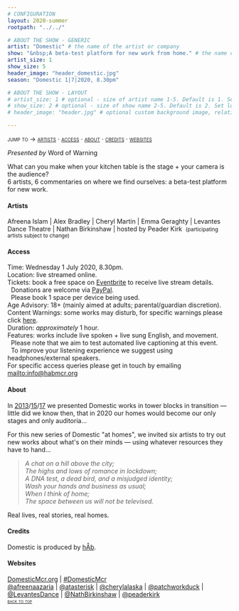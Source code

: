 ```yaml
---
# CONFIGURATION
layout: 2020-summer
rootpath: "../../"

# ABOUT THE SHOW - GENERIC
artist: "Domestic" # the name of the artist or company
show: "&nbsp;A beta-test platform for new work from home." # the name of the show
artist_size: 1
show_size: 5
header_image: "header_domestic.jpg"  
season: "Domestic 1|7|2020, 8.30pm"

# ABOUT THE SHOW - LAYOUT
# artist_size: 1 # optional - size of artist name 1-5. Default is 1. Set longer names to lower values
# show_size: 2 # optional - size of show name 2-5. Default is 2. Set longer names to lower values
# header_image: "header.jpg" # optional custom background image, relative to current page

---
```

<span style='font-variant: small-caps'>jump to → [artists](/current/2020-domestic/#artists) · [access](/current/2020-domestic/#access) · [about](/current/2020-domestic/#about) · [credits](/current/2020-domestic/#credits) · [websites](/current/2020-domestic/#websites)</span>        
        
*Presented by* Word of Warning        
         
What can you make when your kitchen table is the stage + your camera is the audience?<br>6 artists, 6 commentaries on where we find ourselves: a beta-test platform for new work.        
         
#### Artists        
Afreena Islam | Alex Bradley | Cheryl Martin | Emma Geraghty | Levantes Dance Theatre | Nathan Birkinshaw | hosted by Peader Kirk&nbsp;&nbsp;<small>(participating artists subject to change)</small>        
      
#### Access            
Time: Wednesday 1 July 2020, 8.30pm.<br>Location: live streamed online.<br>Tickets: book a free space on <a href="http://warnmcr.eventbrite.com" target="_blank">Eventbrite</a> to receive live stream details.<br>&nbsp;&nbsp;Donations are welcome via <a href="http://www.paypal.me/warnmcr" target="_blank">PayPal</a>.<br>&nbsp;&nbsp;Please book 1 space per device being used.<br>Age Advisory: 18+ (mainly aimed at adults; parental/guardian discretion).<br>Content Warnings: some works may disturb, for specific warnings please click [here](/warnings).<br>Duration: *approximately* 1 hour.<br>Features: works include live spoken + live sung English, and movement.<br>&nbsp;&nbsp;Please note that we aim to test automated live captioning at this event.<br>&nbsp;&nbsp;To improve your listening experience we suggest using headphones/external speakers.<br>For specific access queries please get in touch by emailing <mailto:info@habmcr.org>         
          
#### About         
In [2013](/archive/2013-domestic)/[15](/archive/2015-domestic)/[17](/archive/2017-autumnwinter/pritchard) we presented Domestic works in tower blocks in transition — little did we know then, that in 2020 our homes would become our only stages and only auditoria…        
        
For this new series of Domestic "at homes", we invited six artists to try out new works about what's on their minds — using whatever resources they have to hand…         
        
>*A chat on a hill above the city;<br>The highs and lows of romance in lockdown;<br>A DNA test, a dead bird, and a misjudged identity;<br>Wash your hands and business as usual;<br>When I think of home;<br>The space between us will not be televised.*           
          
Real lives, real stories, real homes.          
          
#### Credits          
Domestic is produced by [hÅb](/hab).         
         
#### Websites         
<a href="http://domesticmcr.org" target="_blank">DomesticMcr.org</a> | <a href="http://twitter.com/hashtag/DomesticMcr" target="_blank">#DomesticMcr</a><br><a href="http://twitter.com/afreenaazaria" target="_blank">@afreenaazaria</a> | <a href="http://twitter.com/atasterisk" target="_blank">@atasterisk</a> | <a href="http://twitter.com/cherylalaska" target="_blank">@cherylalaska</a> | <a href="http://twitter.com/patchworkduck" target="_blank">@patchworkduck</a> | <a href="http://twitter.com/LevantesDance" target="_blank">@LevantesDance</a> | <a href="http://twitter.com/NathBirkinshaw" target="_blank">@NathBirkinshaw</a> | <a href="http://twitter.com/peaderkirk" target="_blank">@peaderkirk</a>        
<small><span style='font-variant: small-caps'>[back to top](/current/2020-domestic)</span></small>
